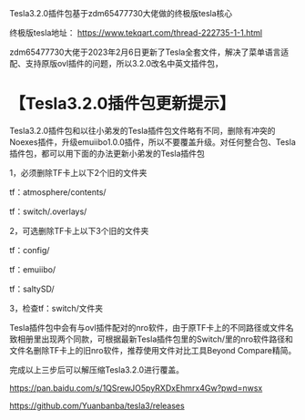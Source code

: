 Tesla3.2.0插件包基于zdm65477730大佬做的终极版tesla核心

终极版tesla地址： https://www.tekqart.com/thread-222735-1-1.html

zdm65477730大佬于2023年2月6日更新了Tesla全套文件，解决了菜单语言适配、支持原版ovl插件的问题，所以3.2.0改名中英文插件包，

# 【Tesla3.2.0插件包更新提示】

Tesla3.2.0插件包和以往小弟发的Tesla插件包文件略有不同，删除有冲突的Noexes插件，升级emuiibo1.0.0插件，所以不要覆盖升级。对任何整合包、Tesla插件包，都可以用下面的办法更新小弟发的Tesla插件包

1，必须删除TF卡上以下2个旧的文件夹

tf：atmosphere/contents/

tf：switch/.overlays/

2，可选删除TF卡上以下3个旧的文件夹

tf：config/

tf：emuiibo/

tf：saltySD/

3，检查tf：switch/文件夹

Tesla插件包中会有与ovl插件配对的nro软件，由于原TF卡上的不同路径或文件名致相册里出现两个同款，可根据最新Tesla插件包里的Switch/里的nro软件路径和文件名删除TF卡上的旧nro软件，推荐使用文件对比工具Beyond Compare精简。

完成以上三步后可以解压缩Tesla3.2.0进行覆盖。

https://pan.baidu.com/s/1QSrewJO5pyRXDxEhmrx4Gw?pwd=nwsx

https://github.com/Yuanbanba/tesla3/releases
